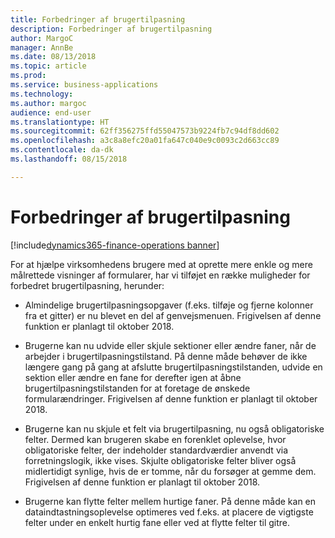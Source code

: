 ```yaml
---
title: Forbedringer af brugertilpasning
description: Forbedringer af brugertilpasning
author: MargoC
manager: AnnBe
ms.date: 08/13/2018
ms.topic: article
ms.prod: 
ms.service: business-applications
ms.technology: 
ms.author: margoc
audience: end-user
ms.translationtype: HT
ms.sourcegitcommit: 62ff356275ffd55047573b9224fb7c94df8dd602
ms.openlocfilehash: a3c8a8efc20a01fa647c040e9c0093c2d663cc89
ms.contentlocale: da-dk
ms.lasthandoff: 08/15/2018

---
```

#  <a name="personalization-improvements"></a>Forbedringer af brugertilpasning

[!include[dynamics365-finance-operations banner](../includes/dynamics365-finance-operations.md)]



For at hjælpe virksomhedens brugere med at oprette mere enkle og mere målrettede visninger af formularer, har vi tilføjet en række muligheder for forbedret brugertilpasning, herunder: 

-    Almindelige brugertilpasningsopgaver (f.eks. tilføje og fjerne kolonner fra et gitter) er nu blevet en del af genvejsmenuen. Frigivelsen af denne funktion er planlagt til oktober 2018. 
    
-    Brugerne kan nu udvide eller skjule sektioner eller ændre faner, når de arbejder i brugertilpasningstilstand. På denne måde behøver de ikke længere gang på gang at afslutte brugertilpasningstilstanden, udvide en sektion eller ændre en fane for derefter igen at åbne brugertilpasningstilstanden for at foretage de ønskede formularændringer. Frigivelsen af denne funktion er planlagt til oktober 2018.  
    
-    Brugerne kan nu skjule et felt via brugertilpasning, nu også obligatoriske felter. Dermed kan brugeren skabe en forenklet oplevelse, hvor obligatoriske felter, der indeholder standardværdier anvendt via forretningslogik, ikke vises. Skjulte obligatoriske felter bliver også midlertidigt synlige, hvis de er tomme, når du forsøger at gemme dem. Frigivelsen af denne funktion er planlagt til oktober 2018.  
    
-    Brugerne kan flytte felter mellem hurtige faner. På denne måde kan en dataindtastningsoplevelse optimeres ved f.eks. at placere de vigtigste felter under en enkelt hurtig fane eller ved at flytte felter til gitre. 

